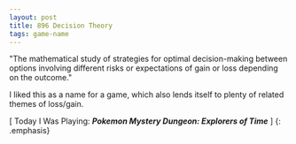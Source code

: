 ```yaml
---
layout: post
title: 896 Decision Theory
tags: game-name
---
```

"The mathematical study of strategies for optimal decision-making between options involving different risks or expectations of gain or loss depending on the outcome."

I liked this as a name for a game, which also lends itself to plenty of related themes of loss/gain.

[ Today I Was Playing: ***Pokemon Mystery Dungeon: Explorers of Time*** ]
{: .emphasis}